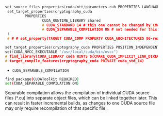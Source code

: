 ```cpp
set_source_files_properties(cuda/ntt/parameters.cuh PROPERTIES LANGUAGE CUDA)
 set_target_properties(cryptography_cuda
         PROPERTIES
                 CUDA_RUNTIME_LIBRARY Shared
                 # CUDA_STANDARD 14 # this one cannot be changed by CMake
                 # CUDA_SEPARABLE_COMPILATION ON # not needed for this example
 )
 # # # set_property(TARGET CUDA_COMP PROPERTY CUDA_ARCHITECTURES 86-real 86-virtual)

set_target_properties(cryptography_cuda PROPERTIES POSITION_INDEPENDENT_CODE ON)
set(CUDA_NVCC_EXECUTABLE "/usr/local/cuda/bin/nvcc")
# find_library(CUDA_LIBRARY cuda HINTS ${CMAKE_CUDA_IMPLICIT_LINK_DIRECTORIES})
# target_compile_features(cryptography_cuda PRIVATE cuda_std_14)
```

- `CUDA_SEPARABLE_COMPILATION`
```sh
find_package(CUDAToolkit REQUIRED)
set(CUDA_SEPARABLE_COMPILATION ON)
```
 Separable compilation allows the compilation of individual CUDA source files (*.cu) into separate object files, which can be linked together later. This can result in faster incremental builds, as changes to one CUDA source file may only require recompilation of that specific file.